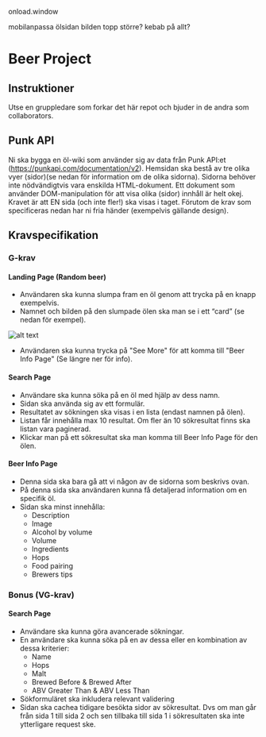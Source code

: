 onload.window

mobilanpassa ölsidan
bilden topp större?
kebab på allt?


# Beer Project
## Instruktioner
Utse en gruppledare som forkar det här repot och bjuder in de andra som collaborators.

## Punk API
Ni ska bygga en öl-wiki som använder sig av data från Punk API:et (https://punkapi.com/documentation/v2). Hemsidan ska bestå av tre olika vyer (sidor)(se nedan för information om de olika sidorna). Sidorna behöver inte nödvändigtvis vara enskilda HTML-dokument. Ett dokument som använder DOM-manipulation för att visa olika (sidor) innhåll är helt okej. Kravet är att EN sida (och inte fler!) ska visas i taget. Förutom de krav som specificeras nedan har ni fria händer (exempelvis gällande design).

## Kravspecifikation

### G-krav
#### Landing Page (Random beer)
* Användaren ska kunna slumpa fram en öl genom att trycka på en knapp exempelvis.
* Namnet och bilden på den slumpade ölen ska man se i ett “card” (se nedan för exempel).

![alt text](BeerCard.jpg)

* Användaren ska kunna trycka på "See More" för att komma till "Beer Info Page" (Se längre ner för info).


#### Search Page
* Användare ska kunna söka på en öl med hjälp av dess namn.
* Sidan ska använda sig av ett formulär.
* Resultatet av sökningen ska visas i en lista (endast namnen på ölen). 
* Listan får innehålla max 10 resultat. Om fler än 10 sökresultat finns ska listan vara paginerad.
* Klickar man på ett sökresultat ska man komma till Beer Info Page för den ölen.


#### Beer Info Page
* Denna sida ska bara gå att vi någon av de sidorna som beskrivs ovan.
* På denna sida ska användaren kunna få detaljerad information om en specifik öl.
* Sidan ska minst innehålla:
    * Description
    * Image
    * Alcohol by volume 
    * Volume
    * Ingredients
    * Hops 
    * Food pairing
    * Brewers tips

### Bonus (VG-krav)

#### Search Page
* Användare ska kunna göra avancerade sökningar.
* En användare ska kunna söka på en av dessa eller en kombination av dessa kriterier:
    * Name
    * Hops
    * Malt
    * Brewed Before & Brewed After
    * ABV Greater Than & ABV Less Than
* Sökformuläret ska inkludera relevant validering
* Sidan ska cachea tidigare besökta sidor av sökresultat. Dvs om man går från sida 1 till sida 2 och sen tillbaka till sida 1 i sökresultaten ska inte ytterligare request ske.
